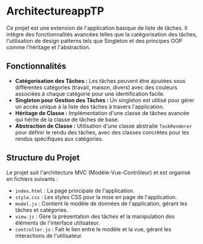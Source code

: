 # ArchitectureappTP

Ce projet est une extension de l'application basique de liste de tâches. Il intègre des fonctionnalités avancées telles que la catégorisation des tâches, l'utilisation de design patterns tels que Singleton et des principes OOP comme l'héritage et l'abstraction.

## Fonctionnalités

- **Catégorisation des Tâches :** Les tâches peuvent être ajoutées sous différentes catégories (travail, maison, divers) avec des couleurs associées à chaque catégorie pour une identification facile.
- **Singleton pour Gestion des Tâches :** Un singleton est utilisé pour gérer un accès unique à la liste des tâches à travers l'application.
- **Héritage de Classe :** Implémentation d'une classe de tâches avancée qui hérite de la classe de tâches de base.
- **Abstraction de Classe :** Utilisation d'une classe abstraite `TaskRenderer` pour définir le rendu des tâches, avec des classes concrètes pour les rendus spécifiques aux catégories.

## Structure du Projet

Le projet suit l'architecture MVC (Modèle-Vue-Contrôleur) et est organisé en fichiers suivants :
- `index.html` : La page principale de l'application.
- `style.css` : Les styles CSS pour la mise en page de l'application.
- `model.js` : Contient le modèle de données de l'application, gérant les tâches et catégories.
- `view.js` : Gère la présentation des tâches et la manipulation des éléments de l'interface utilisateur.
- `controller.js` : Fait le lien entre le modèle et la vue, gérant les interactions de l'utilisateur.

